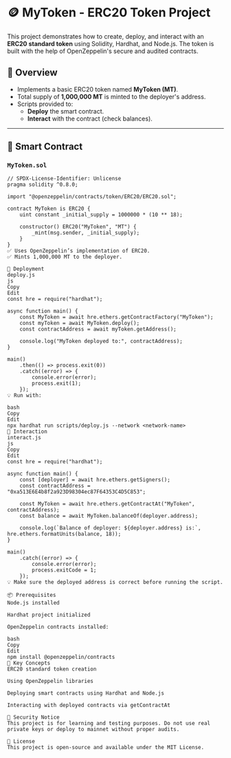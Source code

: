 # 🪙 MyToken - ERC20 Token Project

This project demonstrates how to create, deploy, and interact with an **ERC20 standard token** using Solidity, Hardhat, and Node.js. The token is built with the help of OpenZeppelin's secure and audited contracts.

## 📌 Overview

- Implements a basic ERC20 token named **MyToken (MT)**.
- Total supply of **1,000,000 MT** is minted to the deployer's address.
- Scripts provided to:
  - **Deploy** the smart contract.
  - **Interact** with the contract (check balances).

---

## 🧱 Smart Contract

### `MyToken.sol`
```solidity
// SPDX-License-Identifier: Unlicense
pragma solidity ^0.8.0;

import "@openzeppelin/contracts/token/ERC20/ERC20.sol";

contract MyToken is ERC20 {
    uint constant _initial_supply = 1000000 * (10 ** 18);

    constructor() ERC20("MyToken", "MT") {
        _mint(msg.sender, _initial_supply);
    }
}
✅ Uses OpenZeppelin’s implementation of ERC20.
✅ Mints 1,000,000 MT to the deployer.

🚀 Deployment
deploy.js
js
Copy
Edit
const hre = require("hardhat");

async function main() {
    const MyToken = await hre.ethers.getContractFactory("MyToken");
    const myToken = await MyToken.deploy();
    const contractAddress = await myToken.getAddress();

    console.log("MyToken deployed to:", contractAddress);
}

main()
    .then(() => process.exit(0))
    .catch((error) => {
        console.error(error);
        process.exit(1);
    });
💡 Run with:

bash
Copy
Edit
npx hardhat run scripts/deploy.js --network <network-name>
🧪 Interaction
interact.js
js
Copy
Edit
const hre = require("hardhat");

async function main() {
    const [deployer] = await hre.ethers.getSigners();
    const contractAddress = "0xa513E6E4b8f2a923D98304ec87F64353C4D5C853";

    const MyToken = await hre.ethers.getContractAt("MyToken", contractAddress);
    const balance = await MyToken.balanceOf(deployer.address);

    console.log(`Balance of deployer: ${deployer.address} is:`, hre.ethers.formatUnits(balance, 18));
}

main()
    .catch((error) => {
        console.error(error);
        process.exitCode = 1;
    });
💡 Make sure the deployed address is correct before running the script.

📦 Prerequisites
Node.js installed

Hardhat project initialized

OpenZeppelin contracts installed:

bash
Copy
Edit
npm install @openzeppelin/contracts
🧠 Key Concepts
ERC20 standard token creation

Using OpenZeppelin libraries

Deploying smart contracts using Hardhat and Node.js

Interacting with deployed contracts via getContractAt

🔐 Security Notice
This project is for learning and testing purposes. Do not use real private keys or deploy to mainnet without proper audits.

📄 License
This project is open-source and available under the MIT License.
